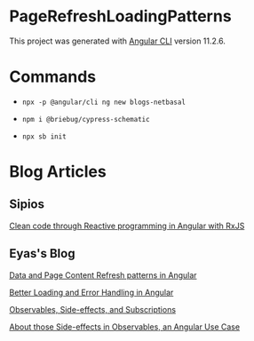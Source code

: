 # PageRefreshLoadingPatterns

This project was generated with [Angular CLI](https://github.com/angular/angular-cli) version 11.2.6.

# Commands

- `npx -p @angular/cli ng new blogs-netbasal`

- `npm i @briebug/cypress-schematic`

- `npx sb init`

# Blog Articles

## Sipios

[Clean code through Reactive programming in Angular with RxJS]()

## Eyas's Blog

[Data and Page Content Refresh patterns in Angular](https://www.sipios.com/blog-tech/reactive-programming-rxjs-observables-angular)

[Better Loading and Error Handling in Angular](https://blog.eyas.sh/2020/05/better-loading-and-error-handling-in-angular)

[Observables, Side-effects, and Subscriptions](https://blog.eyas.sh/2018/12/observables-side-effects-and-subscriptions/)

[About those Side-effects in Observables, an Angular Use Case](https://blog.eyas.sh/2019/05/about-those-side-effects-in-observables-an-angular-use-case/)
